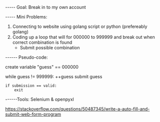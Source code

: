 ----- Goal: Break in to my own account 

----- Mini Problems:
1. Connecting to website using golang script or python (prefereably golang)
2. Coding up a loop that will for 000000 to 999999 and break out when correct combination is found
    - Submit possible combination


------ Pseudo-code:

create variable "guess" == 000000

while guess != 999999:
    ++guess
    submit guess

    if submission == valid:
        exit

------Tools: Selenium & openpyxl

https://stackoverflow.com/questions/50487345/write-a-auto-fill-and-submit-web-form-program
